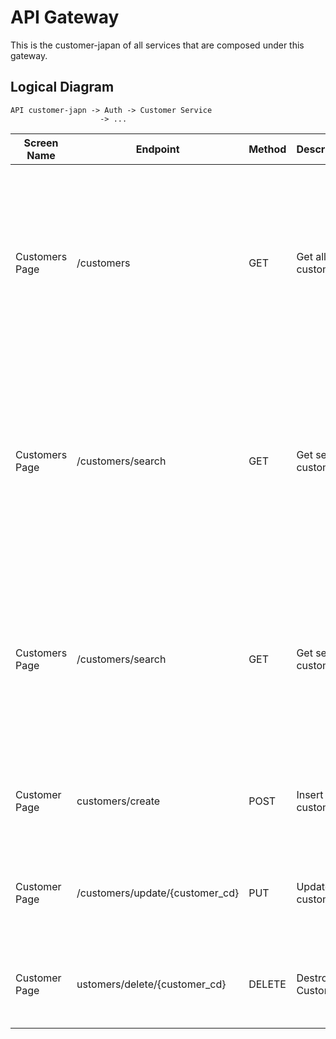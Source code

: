 # API Gateway

This is the customer-japan of all services that are composed under this gateway.

## Logical Diagram

```
API customer-japn -> Auth -> Customer Service
                    -> ...
```

<table>
    <thead>
        <th>Screen Name</th>
        <th>Endpoint</th>
        <th>Method</th>
        <th>Description</th>
        <th>Payload</th>
        <th>Response</th>
    </thead>

   <!-- For Customers -->
   <tr>
        <td>Customers Page</td>
        <td>/customers</td>
        <td>GET</td>
        <td>Get all customers</td>
        <td><pre>
            Request:{}</pre>
        </td>
        <td><pre>
            {
                "meta": {
                    "status": 200,
                    "msg": "Success"
                },
                "data": [
                            {
                                "id":2,
                                "customer_cd":"000002",
                                "customer_name":"gic",
                                "email":null,
                                "phone":null,
                                "address":null,
                                "created_date":"2017-04-05 11:57:43",
                                "modified_date":"2017-04-05 11:57:43",
                                "location":"Japan"
                            }
                ]
            }</pre>
        </td>
    </tr>
    <!-- For search Customers -->
    <tr>
        <td>Customers Page</td>
        <td>/customers/search</td>
        <td>GET</td>
        <td>Get search customer</td>
        <td><pre>
            Request:{
                 filter[customer_name]=アクセンチュア株式会社
            }</pre>
        </td>
        <td><pre>
            {
                "meta": {
                    "status": 200,
                    "msg": "Success"
                },
                "data": [
                            {
                                "id":2,
                                "customer_cd":"000002",
                                "customer_name":"gic",
                                "email":null,
                                "phone":null,
                                "address":null,
                                "created_date":"2017-04-05 11:57:43",
                                "modified_date":"2017-04-05 11:57:43",
                                "location":"Japan"
                            }
                ]
            }</pre>
        </td>
    </tr>
    <!-- For search Customers -->
    <tr>
        <td>Customers Page</td>
        <td>/customers/search</td>
        <td>GET</td>
        <td>Get search customer</td>
        <td><pre>
            Request:{
                 filter[customer_name]=アクセンチュア株式会社
            }</pre>
        </td>
        <td><pre>
            {
                "meta": {
                    "status": 200,
                    "msg": "Success"
                },
                "data": [
                            {
                                "id":2,
                                "customer_cd":"000002",
                                "customer_name":"gic",
                                "email":null,
                                "phone":null,
                                "address":null,
                                "created_date":"2017-04-05 11:57:43",
                                "modified_date":"2017-04-05 11:57:43",
                                "location":"Japan"
                            }
                ]
            }</pre>
        </td>
    </tr>
    <!-- For Insert New Customer -->
    <tr>
        <td>Customer Page</td>
        <td>customers/create</td>
        <td>POST</td>
        <td>Insert new customer</td>
        <td><pre>
        Request:{
                    "customer_cd":"0002",
                    "customer_name":"tanaka",
                    "email":"123",
                    "phone":"12344555",
                    "address":"Yangon"
                }</pre>
        </td>
        <td><pre>
            {
                "meta": {
                    "status": 200,
                    "msg": "Success"
                },
                "data": []
            }</pre>
        </td>
    </tr>
    <!-- For Update customer -->
    <tr>
        <td>Customer Page</td>
        <td>/customers/update/{customer_cd}</td>
        <td>PUT</td>
        <td>Update customer</td>
        <td><pre>
            Request:{
                    "id": 1
                    "customer_cd":"666666",
                    "customer_name":"田666中",
                    "email":"tanaka@gmail.com",
                    "phone":"111",
                    "address":"111"
            }</pre>
        </td>
        <td><pre>
            {
                "meta": {
                    "status": 200,
                    "msg": "Success"
                },
                "data": []
            }</pre>
        </td>
    </tr>
    <!-- For Delete Customer -->
    <tr>
        <td>Customer Page</td>
        <td>ustomers/delete/{customer_cd}</td>
        <td>DELETE</td>
        <td>Destroy Customer</td>
        <td><pre>
            Request:{
            "customer_cd": "000002",
            }</pre>
        </td>
        <td><pre>
            {
                "meta": {
                    "status": 200,
                    "msg": "Success"
                },
                "data": []
            }</pre>
        </td>
    </tr>
 
</table>
